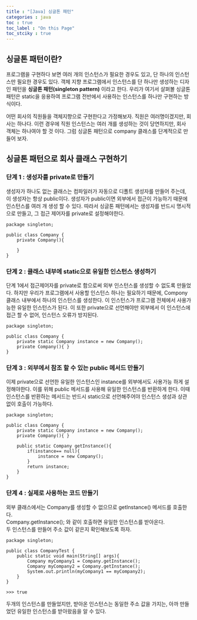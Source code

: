 ```yaml
---
title : "[Java] 싱글톤 패턴"
categories : java
toc : true
toc_label : "On this Page"
toc_stciky : true
---
```

## 싱글톤 패턴이란?
프로그램을 구현하다 보면 여러 개의 인스턴스가 필요한 경우도 있고, 단 하나의 인스턴스만 필요한 경우도 있다. 객체 지향 프로그램에서 인스턴스를 단 하나만 생성하는 디자인 패턴을 **싱글톤 패턴(singleton pattern)** 이라고 한다. 우리가 여기서 살펴볼 싱글톤 패턴은 static을 응용하여 프로그램 전반에서 사용하는 인스턴스를 하나만 구현하는 방식이다. 

어떤 회사의 직원들을 객체지향으로 구현한다고 가정해보자. 직원은 여러명이겠지만, 회사는 하나다.
이런 경우에 직원 인스턴스는 여러 개를 생성하는 것이 당연하지만, 회사 객체는 하나여야 할 것 이다.
그럼 싱글톤 패턴으로 company 클래스를 단계적으로 만들어 보자.

## 싱글톤 패턴으로 회사 클래스 구현하기
### 단계 1 : 생성자를 private로 만들기  
생성자가 하나도 없는 클래스는 컴파일러가 자동으로 디폴트 생성자를 만들어 주는데, 이 생성자는 항상 public이다. 생성자가 public이면 외부에서 접근이 가능하기 때문에 인스턴스를 여러 개 생성 할 수 있다. 따라서 싱글톤 패턴에서는 생성자를 반드시 명시적으로 만들고, 그 접근 제어자를 private로 설정해야한다.
```
package singleton;

public class Company {
    private Company(){
        
    }
}
```
### 단계 2 : 클래스 내부에 static으로 유일한 인스턴스 생성하기   
단계 1에서 접근제어자를 private로 함으로써 외부 인스턴스를 생성할 수 없도록 만들었다. 하지만 우리가 프로그램에서 사용할 인스턴스 하나는 필요하기 때문에, Compony 클래스 내부에서 하나의 인스턴스를 생성한다. 이 인스턴스가 프로그램 전체에서 사용가능한 유일한 인스턴스가 된다.
이 또한 private으로 선언해야만 외부에서 이 인스턴스에 접근 할 수 없어, 인스턴스 오류가 방지된다.
```
package singleton;

public class Company {
    private static Company instance = new Company();
    private Company(){ }
}
```
### 단계 3 : 외부에서 참조 할 수 있는 public 메서드 만들기    
이제 private으로 선언한 유일한 인스턴스인 instance를 외부에서도 사용가능 하게 설정해야한다.
이를 위해 public 메서드를 사용해 유일한 인스턴스를 반환하게 한다. 이때 인스턴스를 반환하는 메서드는 반드시 static으로 선언해주어야 인스턴스 생성과 상관없이 호출이 가능하다.
```
package singleton;

public class Company {
    private static Company instance = new Company();
    private Company(){ }

    public static Company getInstance(){
        if(instance== null){
            instance = new Company();
        }
        return instance;
    }
}
```

### 단계 4 : 실제로 사용하는 코드 만들기
외부 클래스에서는 Company를 생성할 수 없으므로 getInstance() 메서드를 호출한다.   
Company.getInstance(); 와 같이 호출하면 유일한 인스턴스를 받아온다.    
두 인스턴스를 만들어 주소 값이 같은지 확인해보도록 하자.
```
package singleton;

public class CompanyTest {
    public static void main(String[] args){
        Company myCompany1 = Company.getInstance();
        Company myCompany2 = Company.getInstance();
        System.out.println(myCompany1 == myCompany2);
    }
}

>>> true
```
두개의 인스턴스를 만들었지만, 받아온 인스턴스는 동일한 주소 값을 가지는, 아까 만들었던 유일한 인스턴스를 받아왔음을 알 수 있다.
